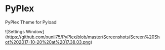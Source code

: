# PyPlex
PyPlex Theme for Pyload

![Settings Window]
(https://github.com/xunil75/PyPlex/blob/master/Screenshots/Screen%20Shot%202017-10-20%20at%2017.38.03.png)
